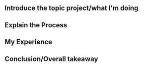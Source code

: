 ## Introduce the topic project/what I'm doing 

## Explain the Process 

## My Experience 

## Conclusion/Overall takeaway 
